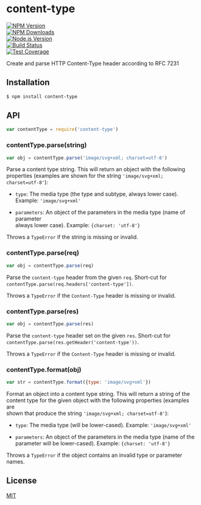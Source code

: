 # content-type  
  
[![NPM Version][npm-image]][npm-url]  
[![NPM Downloads][downloads-image]][downloads-url]  
[![Node.js Version][node-version-image]][node-version-url]  
[![Build Status][travis-image]][travis-url]  
[![Test Coverage][coveralls-image]][coveralls-url]  
  
Create and parse HTTP Content-Type header according to RFC 7231  
  
## Installation  
  
```sh  
$ npm install content-type  
```  
  
## API  
  
```js  
var contentType = require('content-type')  
```  
  
### contentType.parse(string)  
  
```js  
var obj = contentType.parse('image/svg+xml; charset=utf-8')  
```  
  
Parse a content type string. This will return an object with the following  
properties (examples are shown for the string `'image/svg+xml; charset=utf-8'`):  
  
 - `type`: The media type (the type and subtype, always lower case).  
   Example: `'image/svg+xml'`  
  
 - `parameters`: An object of the parameters in the media type (name of parameter  
   always lower case). Example: `{charset: 'utf-8'}`  
  
Throws a `TypeError` if the string is missing or invalid.  
  
### contentType.parse(req)  
  
```js  
var obj = contentType.parse(req)  
```  
  
Parse the `content-type` header from the given `req`. Short-cut for  
`contentType.parse(req.headers['content-type'])`.  
  
Throws a `TypeError` if the `Content-Type` header is missing or invalid.  
  
### contentType.parse(res)  
  
```js  
var obj = contentType.parse(res)  
```  
  
Parse the `content-type` header set on the given `res`. Short-cut for  
`contentType.parse(res.getHeader('content-type'))`.  
  
Throws a `TypeError` if the `Content-Type` header is missing or invalid.  
  
### contentType.format(obj)  
  
```js  
var str = contentType.format({type: 'image/svg+xml'})  
```  
  
Format an object into a content type string. This will return a string of the  
content type for the given object with the following properties (examples are  
shown that produce the string `'image/svg+xml; charset=utf-8'`):  
  
 - `type`: The media type (will be lower-cased). Example: `'image/svg+xml'`  
  
 - `parameters`: An object of the parameters in the media type (name of the  
   parameter will be lower-cased). Example: `{charset: 'utf-8'}`  
  
Throws a `TypeError` if the object contains an invalid type or parameter names.  
  
## License  
  
[MIT](LICENSE)  
  
[npm-image]: https://img.shields.io/npm/v/content-type.svg  
[npm-url]: https://npmjs.org/package/content-type  
[node-version-image]: https://img.shields.io/node/v/content-type.svg  
[node-version-url]: http://nodejs.org/download/  
[travis-image]: https://img.shields.io/travis/jshttp/content-type/master.svg  
[travis-url]: https://travis-ci.org/jshttp/content-type  
[coveralls-image]: https://img.shields.io/coveralls/jshttp/content-type/master.svg  
[coveralls-url]: https://coveralls.io/r/jshttp/content-type  
[downloads-image]: https://img.shields.io/npm/dm/content-type.svg  
[downloads-url]: https://npmjs.org/package/content-type  
